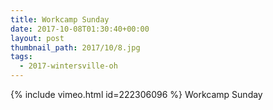 ```yaml
---
title: Workcamp Sunday
date: 2017-10-08T01:30:40+00:00
layout: post
thumbnail_path: 2017/10/8.jpg
tags:
  - 2017-wintersville-oh
---
```

{% include vimeo.html id=222306096 %}
Workcamp Sunday
